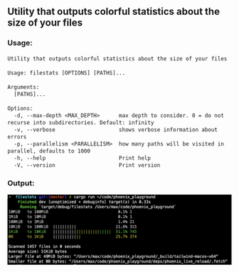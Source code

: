## Utility that outputs colorful statistics about the size of your files

### Usage:

```shell
Utility that outputs colorful statistics about the size of your files

Usage: filestats [OPTIONS] [PATHS]...

Arguments:
  [PATHS]...  

Options:
  -d, --max-depth <MAX_DEPTH>      max depth to consider. 0 = do not recurse into subdirectories. Default: infinity
  -v, --verbose                    shows verbose information about errors
  -p, --parallelism <PARALLELISM>  how many paths will be visited in parallel, defaults to 1000
  -h, --help                       Print help
  -V, --version                    Print version
```

### Output:

![Screenshot](./screenshot.png)